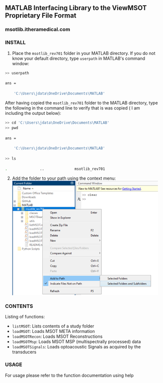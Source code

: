 ## MATLAB Interfacing Library to the ViewMSOT Proprietary File Format
### msotlib.itheramedical.com  


### INSTALL
1. Place the `msotlib_rev701` folder in your MATLAB directory. If you do not know your default directory, type `userpath` in MATLAB's command window:
```bash
>> userpath

ans =

    'C:\Users\jdata\OneDrive\Documents\MATLAB'
```
After having copied the `msotlib_rev701` folder to the MATLAB directory, type the following in the command line to verify that is was copied ( I am including the output below):

```bash
>> cd 'C:\Users\jdata\OneDrive\Documents\MATLAB'
>> pwd

ans =

    'C:\Users\jdata\OneDrive\Documents\MATLAB'

>> ls

.               ..              msotlib_rev701
```

2. Add the folder to your path using the context menu:
![alt text](https://github.com/JCardenasRdz/DCE_MSOT/blob/master/path.PNG)

### CONTENTS

Listing of functions:
- `listMSOT`:	    Lists contents of a study folder
- `loadMSOT`:          Loads MSOT META information
- `loadMSOTRecon`:     Loads MSOT Reconstructions
- `loadMSOTMsp`:       Loads MSOT MSP (multispectrally processed) data
- `loadMSOTSignals`:   Loads optoacoustic Signals as acquired by the transducers


### USAGE
For usage please refer to the function documentation using help <function>
